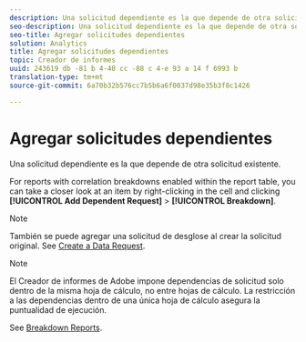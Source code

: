 ```yaml
---
description: Una solicitud dependiente es la que depende de otra solicitud existente.
seo-description: Una solicitud dependiente es la que depende de otra solicitud existente.
seo-title: Agregar solicitudes dependientes
solution: Analytics
title: Agregar solicitudes dependientes
topic: Creador de informes
uuid: 243619 db -81 b 4-40 cc -88 c 4-e 93 a 14 f 6993 b
translation-type: tm+mt
source-git-commit: 6a70b32b576cc7b5b6a6f0037d98e35b3f8c1426

---
```



# Agregar solicitudes dependientes

Una solicitud dependiente es la que depende de otra solicitud existente.

For reports with correlation breakdowns enabled within the report table, you can take a closer look at an item by right-clicking in the cell and clicking **[!UICONTROL Add Dependent Request]** &gt; **[!UICONTROL Breakdown]**.

>[!NOTE]
>
>También se puede agregar una solicitud de desglose al crear la solicitud original. See [Create a Data Request](/help/analyze/report-builder/data-requests/t-create-a-data-request.md).

>[!NOTE]
>
>El Creador de informes de Adobe impone dependencias de solicitud solo dentro de la misma hoja de cálculo, no entre hojas de cálculo. La restricción a las dependencias dentro de una única hoja de cálculo asegura la puntualidad de ejecución.

See [Breakdown Reports](/help/analyze/reports-analytics/reports-customize/breakdowns.md).
